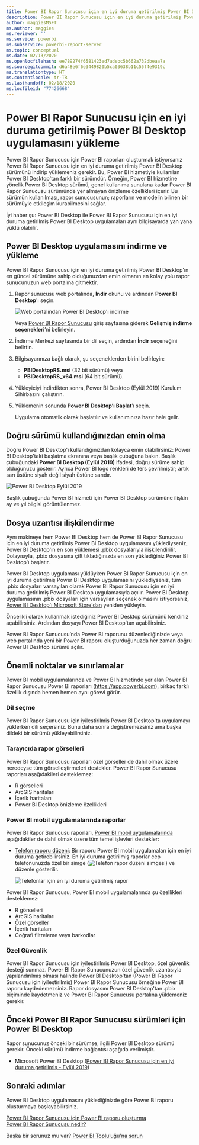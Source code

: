 ```yaml
---
title: Power BI Rapor Sunucusu için en iyi duruma getirilmiş Power BI Desktop uygulamasını yükleme
description: Power BI Rapor Sunucusu için en iyi duruma getirilmiş Power BI Desktop uygulamasını yüklemeyi öğrenin
author: maggiesMSFT
ms.author: maggies
ms.reviewer: ''
ms.service: powerbi
ms.subservice: powerbi-report-server
ms.topic: conceptual
ms.date: 02/13/2020
ms.openlocfilehash: ee789274f6581423ed7adebc5b662a732dbeaa7a
ms.sourcegitcommit: d6a48e6f6e3449820b5ca03638b11c55f4e9319c
ms.translationtype: HT
ms.contentlocale: tr-TR
ms.lasthandoff: 02/18/2020
ms.locfileid: "77426668"
---
```

# <a name="install-power-bi-desktop-optimized-for-power-bi-report-server"></a>Power BI Rapor Sunucusu için en iyi duruma getirilmiş Power BI Desktop uygulamasını yükleme

Power BI Rapor Sunucusu için Power BI raporları oluşturmak istiyorsanız Power BI Rapor Sunucusu için en iyi duruma getirilmiş Power BI Desktop sürümünü indirip yüklemeniz gerekir. Bu, Power BI hizmetiyle kullanılan Power BI Desktop'tan farklı bir sürümdür. Örneğin, Power BI hizmetine yönelik Power BI Desktop sürümü, genel kullanıma sunulana kadar Power BI Rapor Sunucusu sürümünde yer almayan önizleme özellikleri içerir. Bu sürümün kullanılması, rapor sunucusunun; raporların ve modelin bilinen bir sürümüyle etkileşim kurabilmesini sağlar. 

İyi haber şu: Power BI Desktop ile Power BI Rapor Sunucusu için en iyi duruma getirilmiş Power BI Desktop uygulamaları aynı bilgisayarda yan yana yüklü olabilir.

## <a name="download-and-install-power-bi-desktop"></a>Power BI Desktop uygulamasını indirme ve yükleme

Power BI Rapor Sunucusu için en iyi duruma getirilmiş Power BI Desktop'ın en güncel sürümüne sahip olduğunuzdan emin olmanın en kolay yolu rapor sunucunuzun web portalına gitmektir.

1. Rapor sunucusu web portalında, **İndir** okunu ve ardından **Power BI Desktop**'ı seçin.

    ![Web portalından Power BI Desktop'ı indirme](media/install-powerbi-desktop/report-server-download-web-portal.png)

    Veya [Power BI Rapor Sunucusu](https://powerbi.microsoft.com/report-server/) giriş sayfasına giderek **Gelişmiş indirme seçenekleri**’ni belirleyin.

2. İndirme Merkezi sayfasında bir dil seçin, ardından **İndir** seçeneğini belirtin.

3. Bilgisayarınıza bağlı olarak, şu seçeneklerden birini belirleyin: 

    - **PBIDesktopRS.msi** (32 bit sürümü) veya
    - **PBIDesktopRS_x64.msi** (64 bit sürümü).

1. Yükleyiciyi indirdikten sonra, Power BI Desktop (Eylül 2019) Kurulum Sihirbazını çalıştırın.

2. Yüklemenin sonunda **Power BI Desktop’ı Başlat**’ı seçin.

    Uygulama otomatik olarak başlatılır ve kullanımınıza hazır hale gelir.

## <a name="verify-youre-using-the-correct-version"></a>Doğru sürümü kullandığınızdan emin olma
Doğru Power BI Desktop'ı kullandığınızdan kolayca emin olabilirsiniz: Power BI Desktop'taki başlatma ekranına veya başlık çubuğuna bakın. Başlık çubuğundaki **Power BI Desktop (Eylül 2019)** ifadesi, doğru sürüme sahip olduğunuzu gösterir. Ayrıca Power BI logo renkleri de ters çevrilmiştir; artık sarı üstüne siyah değil siyah üstüne sarıdır.

![Power BI Desktop Eylül 2019](media/install-powerbi-desktop/power-bi-report-server-desktop-sept-2019.png)

Başlık çubuğunda Power BI hizmeti için Power BI Desktop sürümüne ilişkin ay ve yıl bilgisi görüntülenmez.

## <a name="file-extension-association"></a>Dosya uzantısı ilişkilendirme
Aynı makineye hem Power BI Desktop hem de Power BI Rapor Sunucusu için en iyi duruma getirilmiş Power BI Desktop uygulamasını yüklediyseniz, Power BI Desktop'ın en son yüklemesi .pbix dosyalarıyla ilişkilendirilir. Dolayısıyla, .pbix dosyasına çift tıkladığınızda en son yüklediğiniz Power BI Desktop'ı başlatır.

Power BI Desktop uygulaması yüklüyken Power BI Rapor Sunucusu için en iyi duruma getirilmiş Power BI Desktop uygulamasını yüklediyseniz, tüm .pbix dosyaları varsayılan olarak Power BI Rapor Sunucusu için en iyi duruma getirilmiş Power BI Desktop uygulamasıyla açılır. Power BI Desktop uygulamasının .pbix dosyaları için varsayılan seçenek olmasını istiyorsanız, [Power BI Desktop'ı Microsoft Store'dan](https://aka.ms/pbidesktopstore) yeniden yükleyin.

Öncelikli olarak kullanmak istediğiniz Power BI Desktop sürümünü kendiniz açabilirsiniz. Ardından dosyayı Power BI Desktop'tan açabilirsiniz.

Power BI Rapor Sunucusu’nda Power BI raporunu düzenlediğinizde veya web portalında yeni bir Power BI raporu oluşturduğunuzda her zaman doğru Power BI Desktop sürümü açılır.

## <a name="considerations-and-limitations"></a>Önemli noktalar ve sınırlamalar

Power BI mobil uygulamalarında ve Power BI hizmetinde yer alan Power BI Rapor Sunucusu Power BI raporları (https://app.powerbi.com), birkaç farklı özellik dışında hemen hemen aynı görevi görür.

### <a name="selecting-a-language"></a>Dil seçme

Power BI Rapor Sunucusu için iyileştirilmiş Power BI Desktop'ta uygulamayı yüklerken dili seçersiniz. Bunu daha sonra değiştiremezsiniz ama başka dildeki bir sürümü yükleyebilirsiniz.

### <a name="report-visuals-in-a-browser"></a>Tarayıcıda rapor görselleri

Power BI Rapor Sunucusu raporları özel görseller de dahil olmak üzere neredeyse tüm görselleştirmeleri destekler. Power BI Rapor Sunucusu raporları aşağıdakileri desteklemez:

* R görselleri
* ArcGIS haritaları
* İçerik haritaları
* Power BI Desktop önizleme özellikleri

### <a name="reports-in-the-power-bi-mobile-apps"></a>Power BI mobil uygulamalarında raporlar

Power BI Rapor Sunucusu raporları, [Power BI mobil uygulamalarında](../consumer/mobile/mobile-apps-for-mobile-devices.md) aşağıdakiler de dahil olmak üzere tüm temel işlevleri destekler:

* [Telefon raporu düzeni](../desktop-create-phone-report.md): Bir raporu Power BI mobil uygulamaları için en iyi duruma getirebilirsiniz. En iyi duruma getirilmiş raporlar cep telefonunuzda özel bir simge (![Telefon rapor düzeni simgesi](media/install-powerbi-desktop/power-bi-rs-mobile-optimized-icon.png)) ve düzenle gösterilir.
  
    ![Telefonlar için en iyi duruma getirilmiş rapor](media/install-powerbi-desktop/power-bi-rs-mobile-optimized-report.png)

Power BI Rapor Sunucusu, Power BI mobil uygulamalarında şu özellikleri desteklemez:

* R görselleri
* ArcGIS haritaları
* Özel görseller
* İçerik haritaları
* Coğrafi filtreleme veya barkodlar

### <a name="custom-security"></a>Özel Güvenlik

Power BI Rapor Sunucusu için iyileştirilmiş Power BI Desktop, özel güvenlik desteği sunmaz. Power BI Rapor Sunucunuzun özel güvenlik uzantısıyla yapılandırılmış olması halinde Power BI Desktop'tan (Power BI Rapor Sunucusu için iyileştirilmiş) Power BI Rapor Sunucusu örneğine Power BI raporu kaydedemezsiniz. Rapor dosyasını Power BI Desktop'tan .pbix biçiminde kaydetmeniz ve Power BI Rapor Sunucusu portalına yüklemeniz gerekir.

## <a name="power-bi-desktop-for-earlier-versions-of-power-bi-report-server"></a>Önceki Power BI Rapor Sunucusu sürümleri için Power BI Desktop

Rapor sunucunuz önceki bir sürümse, ilgili Power BI Desktop sürümü gerekir. Önceki sürümü indirme bağlantısı aşağıda verilmiştir.

- Microsoft Power BI Desktop ([Power BI Rapor Sunucusu için en iyi duruma getirilmiş - Eylül 2019](https://go.microsoft.com/fwlink/?linkid=2103723))

## <a name="next-steps"></a>Sonraki adımlar

Power BI Desktop uygulamasını yüklediğinizde göre Power BI raporu oluşturmaya başlayabilirsiniz.

[Power BI Rapor Sunucusu için Power BI raporu oluşturma](quickstart-create-powerbi-report.md)  
[Power BI Rapor Sunucusu nedir?](get-started.md)

Başka bir sorunuz mu var? [Power BI Topluluğu'na sorun](https://community.powerbi.com/)
